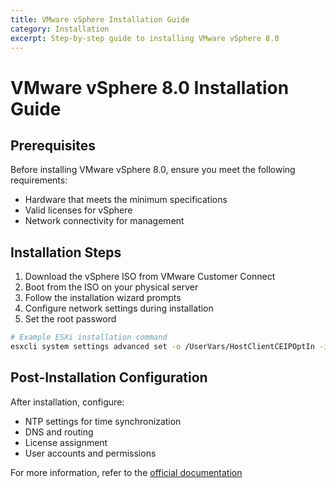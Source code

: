 ```yaml
---
title: VMware vSphere Installation Guide
category: Installation
excerpt: Step-by-step guide to installing VMware vSphere 8.0
---
```


# VMware vSphere 8.0 Installation Guide

## Prerequisites

Before installing VMware vSphere 8.0, ensure you meet the following requirements:

- Hardware that meets the minimum specifications
- Valid licenses for vSphere
- Network connectivity for management

## Installation Steps

1. Download the vSphere ISO from VMware Customer Connect
2. Boot from the ISO on your physical server
3. Follow the installation wizard prompts
4. Configure network settings during installation
5. Set the root password

```bash
# Example ESXi installation command
esxcli system settings advanced set -o /UserVars/HostClientCEIPOptIn -i 0
```

## Post-Installation Configuration

After installation, configure:
- NTP settings for time synchronization
- DNS and routing
- License assignment
- User accounts and permissions

For more information, refer to the [official documentation](https://docs.vmware.com/en/VMware-vSphere/8.0/vsphere-installation-guide/GUID-0A2B8D0E-B0F2-4D0C-8F0B-0A0B0B0B0B0B.html)